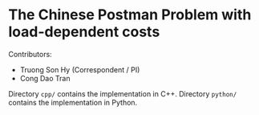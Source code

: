# The Chinese Postman Problem with load-dependent costs

Contributors:
* Truong Son Hy (Correspondent / PI)
* Cong Dao Tran

Directory ```cpp/``` contains the implementation in C++.
Directory ```python/``` contains the implementation in Python. 

